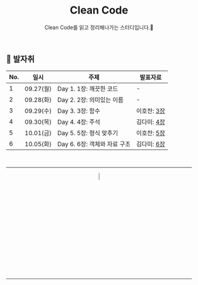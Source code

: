 <div align=center>
<h1> Clean Code </h1>

Clean Code를 읽고 정리해나가는 스터디입니다.🌱

</div>

<br />

## 🐾 발자취

<table>
    <thead>
        <tr>
            <th> No. </th>
            <th> 일시 </th>
            <th> 주제 </th>
            <th> 발표자료 </th>
        </tr>
    </thead>
    <tbody>
        <tr>
            <td> 1 </td>
            <td> 09.27(월) </td>
            <td> Day 1. 1장: 깨끗한 코드 </td>
            <td>  
                -
            </td>
        </tr>
        <tr>
            <td> 2 </td>
            <td> 09.28(화) </td>
            <td> Day 2. 2장: 의미있는 이름 </td>
            <td>  
                -
            </td>
        </tr>
        <tr>
            <td> 3 </td>
            <td> 09.29(수) </td>
            <td> Day 3. 3장: 함수 </td>
            <td>  
                이호찬: <a href="./3ch/cleancode-3장.pdf">3장</a>
            </td>
        </tr>
        <tr>
            <td> 4 </td>
            <td> 09.30(목) </td>
            <td> Day 4. 4장: 주석 </td>
            <td>  
                김다미: <a href="./4ch/ch-04.md">4장</a>
            </td>
        </tr>
        <tr>
            <td> 5 </td>
            <td> 10.01(금) </td>
            <td> Day 5. 5장: 형식 맞추기 </td>
            <td>  
                이호찬: <a href="./5ch/5ch.md">5장</a>
            </td>
        </tr>
         <tr>
            <td> 6 </td>
            <td> 10.05(화) </td>
            <td> Day 6. 6장: 객체와 자료 구조 </td>
            <td>  
                김다미: <a href="./6ch/ch-06.md">6장</a>
            </td>
        </tr>
    </tbody>
</table>


<br />
<hr />
<p align="center">
    <img width="7%" alt="_2021-05-12__1 58 58" src="https://user-images.githubusercontent.com/25525648/117926239-69859c00-b333-11eb-88d1-3c59bd5cf166.png">
</p>
<hr />
